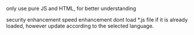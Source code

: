only use pure JS and HTML, for better understanding

security enhancement
speed enhancement
	dont load *.js file if it is already loaded, however update according to the selected language.
